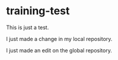 # training-test
This is just a test.

I just made a change in my local repository.

I just made an edit on the global repository.

